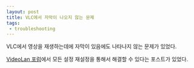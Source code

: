 ```yaml
---
layout: post
title: VLC에서 자막이 나오지 않는 문제
tags: 
 - troubleshooting
---
```


VLC에서 영상을 재생하는데에 자막이 있음에도 나타나지 않는 문제가 있었다.

[VideoLan 포럼](https://forum.videolan.org/viewtopic.php?t=102806)에서 모든 설정 재설정을 통해서 해결할 수 있다는 포스트가 있었다.